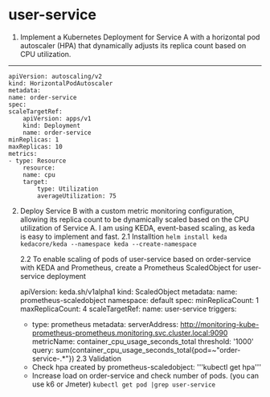 # user-service

1. Implement a Kubernetes Deployment for Service A with a horizontal pod
autoscaler (HPA) that dynamically adjusts its replica count based on CPU
utilization.
----------
    apiVersion: autoscaling/v2
    kind: HorizontalPodAutoscaler
    metadata:
    name: order-service
    spec:
    scaleTargetRef:
        apiVersion: apps/v1
        kind: Deployment
        name: order-service
    minReplicas: 1
    maxReplicas: 10
    metrics:
    - type: Resource
        resource:
        name: cpu
        target:
            type: Utilization
            averageUtilization: 75

2. Deploy Service B with a custom metric monitoring configuration, allowing its
replica count to be dynamically scaled based on the CPU utilization of Service A.
    I am using KEDA, event-based scaling, as keda is easy to implement and fast.
    2.1 Installtion
    `helm install keda kedacore/keda --namespace keda --create-namespace`

    2.2 To enable scaling of pods of user-service based on order-service with KEDA and Prometheus, create a Prometheus ScaledObject for user-service deployment

    apiVersion: keda.sh/v1alpha1
    kind: ScaledObject
    metadata:
    name: prometheus-scaledobject
    namespace: default
    spec:
    minReplicaCount: 1
    maxReplicaCount: 4
    scaleTargetRef:
        name: user-service
    triggers:
    - type: prometheus
        metadata:
        serverAddress: http://monitoring-kube-prometheus-prometheus.monitoring.svc.cluster.local:9090 
        metricName: container_cpu_usage_seconds_total
        threshold: '1000'
        query: sum(container_cpu_usage_seconds_total{pod=~"order-service-.*"})
    2.3 Validation
    - Check hpa created by prometheus-scaledobject: 
        '''kubectl get hpa'''
    - Increase load on order-service and check number of pods. (you can use k6 or Jmeter)
        `kubectl get pod |grep user-service`